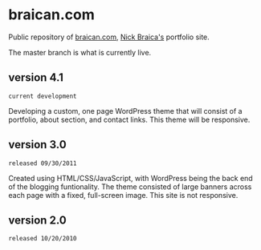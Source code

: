 braican.com
===========
Public repository of [braican.com](http://braican.com), [Nick Braica's](http://twitter.com/braican) portfolio site. 

The master branch is what is currently live.

## version 4.1
`current development`

Developing a custom, one page WordPress theme that will consist of a portfolio, about section, and contact links. This theme will be responsive.

## version 3.0
`released 09/30/2011`

Created using HTML/CSS/JavaScript, with WordPress being the back end of the blogging funtionality. The theme consisted of large banners across each page with a fixed, full-screen image. This site is not responsive.

## version 2.0
`released 10/20/2010`
